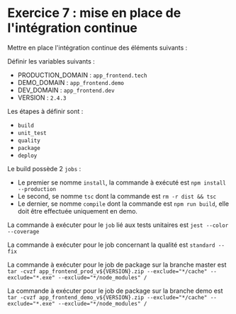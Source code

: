 # Exercice 7 : mise en place de l'intégration continue

Mettre en place l'intégration continue des éléments suivants : 

Définir les variables suivants :
- PRODUCTION_DOMAIN : `app_frontend.tech`
- DEMO_DOMAIN : `app_frontend.demo`
- DEV_DOMAIN : `app_frontend.dev`
- VERSION : `2.4.3`

Les étapes à définir sont :
- `build`
- `unit_test`
- `quality`
- `package`
- `deploy`

Le build possède 2 `jobs` :
- Le premier se nomme `install`, la commande à exécuté est `npm install --production`
- Le second, se nomme `tsc` dont la commande est `rm -r dist && tsc`
- Le dernier, se nomme `compile` dont la commande est `npm run build`, elle doit être effectuée uniquement en demo.

La commande à exécuter pour le `job` lié aux tests unitaires est `jest --color --coverage`

La commande à exécuter pour le job concernant la qualité est `standard --fix`

La commande à exécuter pour le job de package sur la branche master est `tar -cvzf app_frontend_prod_v${VERSION}.zip --exclude="*/cache" --exclude="*.exe" --exclude="*/node_modules" /`


La commande à exécuter pour le job de package sur la branche demo est `tar -cvzf app_frontend_demo_v${VERSION}.zip --exclude="*/cache" --exclude="*.exe" --exclude="*/node_modules" /`

